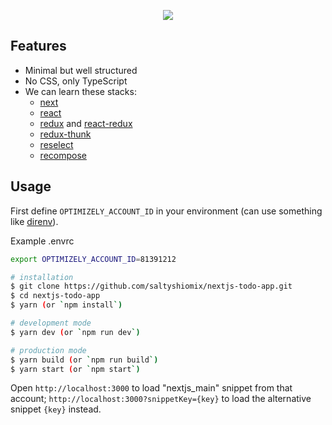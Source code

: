 <p align="center">
  <img src="https://i.imgur.com/sXfwy7l.png">
</p>

## Features

- Minimal but well structured
- No CSS, only TypeScript
- We can learn these stacks:
  - [next](https://npm.im/next)
  - [react](https://npm.im/react)
  - [redux](https://npm.im/redux) and [react-redux](https://npm.im/react-redux)
  - [redux-thunk](https://npm.im/redux-thunk)
  - [reselect](https://npm.im/reselect)
  - [recompose](https://npm.im/recompose)

## Usage

First define `OPTIMIZELY_ACCOUNT_ID` in your environment (can use something like [direnv](https://direnv.net/)).

Example .envrc
```bash
export OPTIMIZELY_ACCOUNT_ID=81391212
```

```bash
# installation
$ git clone https://github.com/saltyshiomix/nextjs-todo-app.git
$ cd nextjs-todo-app
$ yarn (or `npm install`)

# development mode
$ yarn dev (or `npm run dev`)

# production mode
$ yarn build (or `npm run build`)
$ yarn start (or `npm start`)
```

Open `http://localhost:3000` to load "nextjs_main" snippet from that account; `http://localhost:3000?snippetKey={key}` to load the alternative snippet `{key}` instead.
